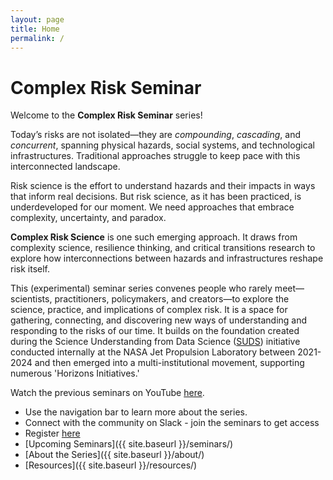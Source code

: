 ```yaml
---
layout: page
title: Home
permalink: /
---
```


# Complex Risk Seminar

Welcome to the **Complex Risk Seminar** series!

Today’s risks are not isolated—they are _compounding_, _cascading_, and _concurrent_, spanning physical hazards, social systems, and technological infrastructures. Traditional approaches struggle to keep pace with this interconnected landscape.

<!-- Scientists, government agencies, managers and operators of critical infrastructure, and commercial actors increasingly demand better tools for decision-making under deep uncertainty--tools that capture the interconnected nature of the modern risk landscape. They need predictive insight—not just for isolated hazards, but for complex system interactions. -->

Risk science is the effort to understand hazards and their impacts in ways that inform real decisions. But risk science, as it has been practiced, is underdeveloped for our moment. We need approaches that embrace complexity, uncertainty, and paradox.

**Complex Risk Science** is one such emerging approach. It draws from complexity science, resilience thinking, and critical transitions research to explore how interconnections between hazards and infrastructures reshape risk itself.

This (experimental) seminar series convenes people who rarely meet—scientists, practitioners, policymakers, and creators—to explore the science, practice, and implications of complex risk. It is a space for gathering, connecting, and discovering new ways of understanding and responding to the risks of our time. It builds on the foundation created during the Science Understanding from Data Science ([SUDS](https://www.jpl.nasa.gov/go/suds/suds-report/)) initiative conducted internally at the NASA Jet Propulsion Laboratory between 2021-2024 and then emerged into a multi-institutional movement, supporting numerous 'Horizons Initiatives.' 

Watch the previous seminars on YouTube [here](https://www.youtube.com/playlist?list=PLOop1avL3VJFLbnIyEKaC_Y_7_Fv7bWH4). 

- Use the navigation bar to learn more about the series.
- Connect with the community on Slack - join the seminars to get access
- Register [here](https://docs.google.com/forms/d/e/1FAIpQLSeP4fLrvMrvFYF-vSSm8OvpJr7QMXAc3KVplt8500I6sCN0SA/viewform?usp=header)
- [Upcoming Seminars]({{ site.baseurl }}/seminars/)
- [About the Series]({{ site.baseurl }}/about/)
- [Resources]({{ site.baseurl }}/resources/)




